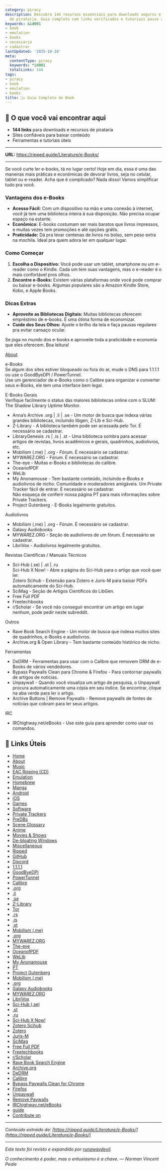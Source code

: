 ```yaml
---
category: piracy
description: Descubra 144 recursos essenciais para downloads seguros e ferramentas
  de pirataria. Guia completo com links verificados e tutoriais passo a passo.
keywords: &id001
- book
- emulation
- books
- necessário
- cadastrar
lastUpdated: '2025-10-18'
meta:
  contentType: piracy
  keywords: *id001
  totalLinks: 144
tags:
- piracy
- book
- emulation
- books
title: 🏴‍☠️ Guia Completo de Book
---
```



## 🎯 O que você vai encontrar aqui

- **144 links** para downloads e recursos de pirataria
- Sites confiáveis para baixar conteúdo
- Ferramentas e tutoriais úteis

---

**URL:** https://ripped.guide/Literature/e-Books/

---

Se você curte ler e-books, tá no lugar certo! Hoje em dia, essa é uma das maneiras mais práticas e econômicas de devorar livros, seja no celular, tablet ou e-reader. Acha que é complicado? Nada disso! Vamos simplificar tudo pra você.

### Vantagens dos e-Books

- **Acesso Fácil:** Com um dispositivo na mão e uma conexão à internet, você já tem uma biblioteca inteira à sua disposição. Não precisa ocupar espaço na estante.
- **Econômico:** E-books costumam ser mais baratos que livros impressos, e muitas vezes tem promoções e até opções grátis.
- **Praticidade:** Dá pra levar centenas de livros no bolso, sem peso extra na mochila. Ideal pra quem adora ler em qualquer lugar.

### Como Começar

1. **Escolha o Dispositivo:** Você pode usar um tablet, smartphone ou um e-reader como o Kindle. Cada um tem suas vantagens, mas o e-reader é o mais confortável pros olhos.
2. **Encontre e-Books:** Existem várias plataformas onde você pode comprar ou baixar e-books. Algumas populares são a Amazon Kindle Store, Kobo, e Apple Books.

### Dicas Extras

- **Aproveite as Bibliotecas Digitais:** Muitas bibliotecas oferecem empréstimo de e-books. É uma ótima forma de economizar.
- **Cuide dos Seus Olhos:** Ajuste o brilho da tela e faça pausas regulares pra evitar cansaço ocular.

Se joga no mundo dos e-books e aproveite toda a praticidade e economia que eles oferecem. Boa leitura!

[About](https://ripped.guide/About/)



e-Books  
Se algum dos sites estiver bloqueado ou fora do ar, mude o DNS para 1.1.1.1 ou use o GoodByeDPI / PowerTunnel.  
Use um gerenciador de e-Books como o Calibre para organizar e converter seus e-Books, ele tem uma interface bem legal.  

E-Books Gerais  
Verifique facilmente o status das maiores bibliotecas online com o SLUM: The Shadow Library Uptime Monitor.  
- Anna’s Archive .org | .li | .se - Um motor de busca que indexa várias grandes bibliotecas, incluindo libgen, Z-Lib e Sci-Hub.  
- Z-Library - A biblioteca também pode ser acessada pelo Tor. É necessário se cadastrar.  
- LibraryGenesis .rs | .is | .st - Uma biblioteca sombra para acessar artigos de revistas, livros acadêmicos e gerais, quadrinhos, audiolivros, etc.  
- Mobilism (.me) | .org - Fórum. É necessário se cadastrar.  
- MYWAREZ.ORG - Fórum. É necessário se cadastrar.  
- The-eye - Muitas e-Books e bibliotecas do calibre.  
- OceanofPDF  
- WeLib  
- My Anonamouse - Tem bastante conteúdo, incluindo e-Books e audiolivros de nicho. Comunidade e moderadores amigáveis. Um Private Tracker fácil de entrar. É necessário se cadastrar.  
Não esqueça de conferir nossa página PT para mais informações sobre Private Trackers.  
- Project Gutenberg - E-Books legalmente gratuitos.  

Audiolivros  
- Mobilism (.me) | .org - Fórum. É necessário se cadastrar.  
- Galaxy Audiobooks  
- MYWAREZ.ORG - Seção de audiolivros de um fórum. É necessário se cadastrar.  
- LibriVox - Audiolivros legalmente gratuitos.  

Revistas Científicas / Manuais Técnicos  
- Sci-Hub (.se) | .st | .ru  
Sci-Hub X Now! - Abre a página do Sci-Hub para o artigo que você quer ler.  
Zotero Scihub - Extensão para Zotero e Juris-M para baixar PDFs automaticamente do Sci-Hub.  
- SciMag - Seção de Artigos Científicos do LibGen.  
- Free Full PDF  
- Freetechbooks  
- r/Scholar - Se você não conseguir encontrar um artigo em lugar nenhum, pode pedir neste subreddit.  

Outros  
- Rave Book Search Engine - Um motor de busca que indexa muitos sites de quadrinhos, e-Books e audiolivros.  
- Archive.org & Open Library - Tem bastante conteúdo histórico de nicho.  

Ferramentas  
- DeDRM - Ferramentas para usar com o Calibre que removem DRM de e-Books de vários vendedores.  
- Bypass Paywalls Clean para Chrome & Firefox - Para contornar paywalls de artigos de notícias.  
- Unpaywall - Quando você visualiza um artigo de pesquisa, o Unpaywall procura automaticamente uma cópia em seu índice. Se encontrar, clique na aba verde para ler o artigo.  
- Archive Buttons | Remove Paywalls - Remove paywalls de fontes de notícias que cobram para ler seus artigos.  

IRC  
- IRChighway.net/eBooks - Use este guia para aprender como usar os comandos.

## 🔗 Links Úteis

- [Home](https://ripped.guide/)
- [About](https://ripped.guide/About/)
- [Music](https://ripped.guide/Audio/Music/)
- [EAC Ripping (CD)](https://ripped.guide/Audio/Ripping/EAC/)
- [Emulation](https://ripped.guide/Consoles/Emulation/)
- [Homebrew](https://ripped.guide/Consoles/Homebrew/)
- [Manga](https://ripped.guide/Literature/Manga/)
- [Android](https://ripped.guide/Mobile/Android/)
- [iOS](https://ripped.guide/Mobile/iOS/)
- [Games](https://ripped.guide/PC-Software/Games/)
- [Software](https://ripped.guide/PC-Software/Software/)
- [Private Trackers](https://ripped.guide/Scene/PTs/)
- [PreDBs](https://ripped.guide/Scene/PreDBs/)
- [Scene Glossary](https://ripped.guide/Scene/Scene-Glossary/)
- [Anime](https://ripped.guide/TV/Anime/)
- [Movies & Shows](https://ripped.guide/TV/Shows/)
- [De-bloating Windows](https://ripped.guide/Utilities/Debloating/)
- [Miscellaneous](https://ripped.guide/Utilities/Misc/)
- [Ripped](https://ripped.guide/)
- [GitHub](https://github.com/rippedpiracy/docs)
- [Discord](https://discord.ripped.guide)
- [1.1.1.1](https://one.one.one.one/dns/)
- [GoodByeDPI](https://github.com/ValdikSS/GoodbyeDPI)
- [PowerTunnel](https://github.com/krlvm/PowerTunnel)
- [Calibre](https://calibre-ebook.com/)
- [.org](https://annas-archive.org)
- [.li](https://annas-archive.li)
- [.se](https://annas-archive.se)
- [Z-Library](https://www.reddit.com/r/zlibrary/wiki/index/access)
- [Tor](http://bookszlibb74ugqojhzhg2a63w5i2atv5bqarulgczawnbmsb6s6qead.onion)
- [.rs](https://libgen.rs/)
- [.is](https://libgen.is/)
- [.st](https://libgen.st/)
- [Mobilism (.me)](https://forum.mobilism.me/viewforum.php?f=106)
- [.org](https://forum.mobilism.org/viewforum.php?f=106)
- [MYWAREZ.ORG](https://mywarez.org/viewforum.php?f=25)
- [The-eye](https://the-eye.eu/public/Books/)
- [OceanofPDF](https://oceanofpdf.com/)
- [WeLib](https://welib.org/)
- [My Anonamouse](https://www.myanonamouse.net/)
- [PT](https://ripped.guide/Scene/PTs/)
- [Project Gutenberg](http://www.gutenberg.org/)
- [Mobilism (.me)](https://forum.mobilism.me/viewforum.php?f=124)
- [.org](https://forum.mobilism.org/viewforum.php?f=124)
- [Galaxy Audiobooks](https://galaxyaudiobook.com/)
- [MYWAREZ.ORG](https://mywarez.org/viewforum.php?f=26)
- [LibriVox](https://librivox.org/)
- [Sci-Hub (.se)](https://sci-hub.se/)
- [.st](https://sci-hub.st/)
- [.ru](https://sci-hub.ru/)
- [Sci-Hub X Now!](https://github.com/gchenfc/sci-hub-now)
- [Zotero Scihub](https://github.com/ethanwillis/zotero-scihub)
- [Zotero](https://www.zotero.org/)
- [Juris-M](https://juris-m.github.io/)
- [SciMag](https://libgen.rs/scimag/)
- [Free Full PDF](https://freefullpdf.com/)
- [Freetechbooks](https://www.freetechbooks.com/)
- [r/Scholar](https://reddit.com/r/scholar)
- [Rave Book Search Engine](https://ravebooksearch.com/?q=%s)
- [Archive.org](https://archive.org/details/texts)
- [DeDRM](https://github.com/noDRM/DeDRM_tools)
- [Calibre](https://calibre-ebook.com/)
- [Bypass Paywalls Clean for Chrome](https://gitflic.ru/project/magnolia1234/bypass-paywalls-chrome-clean)
- [Firefox](https://gitflic.ru/project/magnolia1234/bypass-paywalls-firefox-clean)
- [Unpaywall](https://unpaywall.org/)
- [Remove Paywalls](https://removepaywalls.com/)
- [IRChighway.net/eBooks](irc://irc.irchighway.net:6665/ebooks)
- [guide](https://redd.it/2oftbu)
- [Contribute on](https://github.com/rippedpiracy/docs/blob/master/Literature/e-Books.md)


---

*Conteúdo extraído de: [https://ripped.guide/Literature/e-Books/](https://ripped.guide/Literature/e-Books/)*

---

*Este texto foi revisto e expandido por [runawaydevil](https://pablo.space).*

*O conhecimento é poder, mas o entusiasmo é a chave. — Norman Vincent Peale*